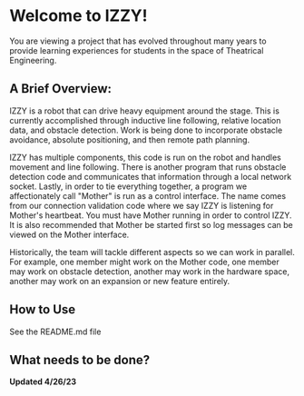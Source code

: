 # Welcome to IZZY! 

You are viewing a project that has evolved throughout many years to provide 
learning experiences for students in the space of Theatrical Engineering.

## A Brief Overview:

IZZY is a robot that can drive heavy equipment around the stage.
This is currently accomplished through inductive line following, 
relative location data, and obstacle detection. Work is being done 
to incorporate obstacle avoidance, absolute positioning, and then 
remote path planning. 

IZZY has multiple components, this code is run on the robot and handles
movement and line following. There is another program that runs obstacle
detection code and communicates that information through a local network
socket. Lastly, in order to tie everything together, a program we affectionately
call "Mother" is run as a control interface. The name comes from our connection
validation code where we say IZZY is listening for Mother's heartbeat. You 
must have Mother running in order to control IZZY. It is also recommended
that Mother be started first so log messages can be viewed on the Mother
interface. 

Historically, the team will tackle different aspects so we can work in parallel.
For example, one member might work on the Mother code, one member may work on 
obstacle detection, another may work in the hardware space, another may work on
an expansion or new feature entirely. 

## How to Use

See the README.md file

## What needs to be done?

**Updated 4/26/23**
